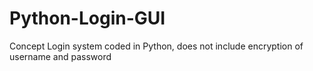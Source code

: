 # Python-Login-GUI
Concept Login system coded in Python, does not include encryption of username and password
